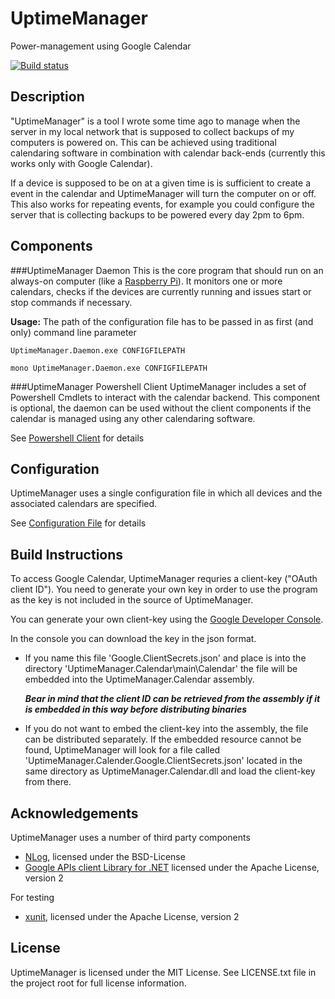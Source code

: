 UptimeManager
=============
Power-management using Google Calendar

[![Build status](https://ci.appveyor.com/api/projects/status/2ly6j9c3cda7qhi2?svg=true)](https://ci.appveyor.com/project/ap0llo/uptimemanager)

Description
-----------
"UptimeManager" is a tool I wrote some time ago to manage when the server
in my local network that is supposed to collect backups of my computers is
powered on.
This can be achieved using traditional calendaring software in combination with
calendar back-ends (currently this works only with Google Calendar).

If a device is supposed to be on at a given time is is sufficient to create a
event in the calendar and UptimeManager will turn the computer on or off.
This also works for repeating events, for example you could configure the server
that is collecting backups to be powered every day 2pm to 6pm.


Components
----------
###UptimeManager Daemon
This is the core program that should run on an always-on computer (like a
[Raspberry Pi](docs/DaemonSetupNotes.md)).
It monitors one or more calendars, checks if the devices are currently running
and issues start or stop commands if necessary.

**Usage:**
The path of the configuration file has to be passed in as first (and only)
command line parameter

    UptimeManager.Daemon.exe CONFIGFILEPATH

    mono UptimeManager.Daemon.exe CONFIGFILEPATH


###UptimeManager Powershell Client
UptimeManager includes a set of Powershell Cmdlets to interact with the
calendar backend. This component is optional, the daemon can be used without
the client components if the calendar is managed using any other
calendaring software.

See [Powershell Client](docs/PowershellCmdlets.md) for details     


Configuration
-------------
UptimeManager uses a single configuration file in which all devices and the
associated calendars are specified.

See [Configuration File](docs/ConfigurationFile.md) for details


Build Instructions
-------------------
To access Google Calendar, UptimeManager requries a client-key
("OAuth client ID"). You need to generate your own key in order to use the
program as the key is not included in the source of UptimeManager.

You can generate your own client-key using the
[Google Developer Console](http://console.developers.google.com).

In the console you can download the key in the json format.
- If you name this file 'Google.ClientSecrets.json' and place is into the
  directory 'UptimeManager.Calendar\main\Calendar' the file will be embedded
  into the UptimeManager.Calendar assembly.

  ***Bear in mind that the client ID can be retrieved from the assembly if it is
     embedded in this way before distributing binaries***

- If you do not want to embed the client-key into the assembly, the file can be
  distributed separately. If the embedded resource cannot be found,
  UptimeManager will look for a file called
  'UptimeManager.Calender.Google.ClientSecrets.json' located in the same
  directory as UptimeManager.Calendar.dll and load the client-key from there.

Acknowledgements
----------------
UptimeManager uses a number of third party components
- [NLog](http://nlog-project.org/), licensed under the BSD-License
- [Google APIs client Library for .NET](https://github.com/google/google-api-dotnet-client/)
  licensed under the Apache License, version 2

For testing
- [xunit](http://xunit.github.io), licensed under the Apache License, version 2


License
-------
UptimeManager is licensed under the MIT License.
See LICENSE.txt file in the project root for full license information.
